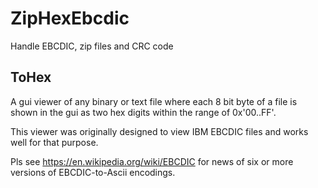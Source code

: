 ZipHexEbcdic
============

Handle EBCDIC, zip files and CRC code

ToHex
-----

A gui viewer of any binary or text file where each 8 bit byte of a file is shown in the gui as two hex digits
within the range of 0x'00..FF'.

This viewer was originally designed to view IBM EBCDIC files and works well for that purpose.

Pls see https://en.wikipedia.org/wiki/EBCDIC  for news of six or more versions of EBCDIC-to-Ascii encodings.